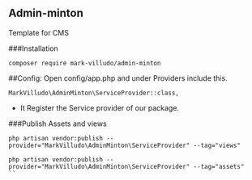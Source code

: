 ## Admin-minton
Template for CMS

###Installation

```
composer require mark-villudo/admin-minton
```

##Config: Open config/app.php and under Providers include this.

```
MarkVilludo\AdminMinton\ServiceProvider::class,
```
* It Register the Service provider of our package.

###Publish Assets and views

```
php artisan vendor:publish --provider="MarkVilludo\AdminMinton\ServiceProvider" --tag="views"

php artisan vendor:publish --provider="MarkVilludo\AdminMinton\ServiceProvider" --tag="assets"
``
